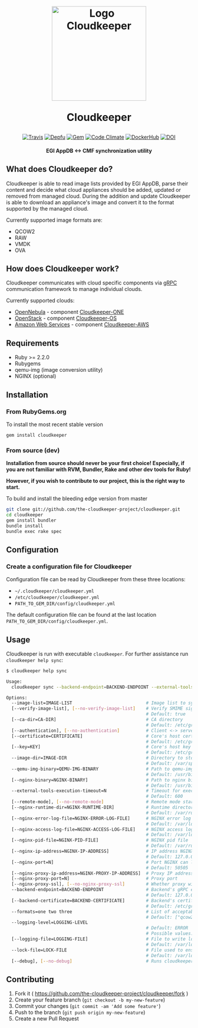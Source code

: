 <h1 align="center">
  <img src="https://i.imgur.com/dObI6KR.png" alt="Logo Cloudkeeper" title="Logo Cloudkeeper" style="width: 256px;"/>
  <p>Cloudkeeper</p>
</h1>

<p align="center">
  <a href="http://travis-ci.org/the-cloudkeeper-project/cloudkeeper"><img src="https://img.shields.io/travis/the-cloudkeeper-project/cloudkeeper.svg?style=flat-square" alt="Travis"></a>
  <a href="https://depfu.com/repos/the-cloudkeeper-project/cloudkeeper"><img src="https://img.shields.io/depfu/the-cloudkeeper-project/cloudkeeper.svg?style=flat-square" alt="Depfu"></a>
  <a href="https://rubygems.org/gems/cloudkeeper"><img src="https://img.shields.io/gem/v/cloudkeeper.svg?style=flat-square" alt="Gem"></a>
  <a href="https://codeclimate.com/github/the-cloudkeeper-project/cloudkeeper"><img src="https://img.shields.io/codeclimate/maintainability/the-cloudkeeper-project/cloudkeeper.svg?style=flat-square" alt="Code Climate"></a>
  <a href="https://hub.docker.com/r/cloudkeeper/cloudkeeper/"><img src="https://img.shields.io/badge/docker-ready-blue.svg?style=flat-square" alt="DockerHub"></a>
  <a href="https://zenodo.org/record/891885"><img src="https://img.shields.io/badge/dynamic/json.svg?label=DOI&colorB=0D7EBE&prefix=&suffix=&query=$.doi&uri=https%3A%2F%2Fzenodo.org%2Fapi%2Frecords%2F891885&style=flat-square" alt="DOI"></a>
</p>

<h4 align="center">EGI AppDB <-> CMF synchronization utility</h4>

## What does Cloudkeeper do?
Cloudkeeper is able to read image lists provided by EGI AppDB, parse their content and decide what cloud appliances should be added, updated or removed from managed cloud. During the addition and update Cloudkeeper is able to download an appliance's image and convert it to the format supported by the managed cloud.

Currently supported image formats are:
* QCOW2
* RAW
* VMDK
* OVA

## How does Cloudkeeper work?
Cloudkeeper communicates with cloud specific components via [gRPC](http://www.grpc.io/) communication framework to manage individual clouds.

Currently supported clouds:
* [OpenNebula](https://opennebula.org/) - component [Cloudkeeper-ONE](https://github.com/the-cloudkeeper-project/cloudkeeper-one)
* [OpenStack](https://www.openstack.org/) - component [Cloudkeeper-OS](https://github.com/the-cloudkeeper-project/cloudkeeper-os)
* [Amazon Web Services](https://aws.amazon.com/) - component [Cloudkeeper-AWS](https://github.com/the-cloudkeeper-project/cloudkeeper-aws)

## Requirements
* Ruby >= 2.2.0
* Rubygems
* qemu-img (image conversion utility)
* NGINX (optional)

## Installation

### From RubyGems.org
To install the most recent stable version
```bash
gem install cloudkeeper
```

### From source (dev)
**Installation from source should never be your first choice! Especially, if you are not
familiar with RVM, Bundler, Rake and other dev tools for Ruby!**

**However, if you wish to contribute to our project, this is the right way to start.**

To build and install the bleeding edge version from master

```bash
git clone git://github.com/the-cloudkeeper-project/cloudkeeper.git
cd cloudkeeper
gem install bundler
bundle install
bundle exec rake spec
```

## Configuration
### Create a configuration file for Cloudkeeper
Configuration file can be read by Cloudkeeper from these
three locations:

* `~/.cloudkeeper/cloudkeeper.yml`
* `/etc/cloudkeeper/cloudkeeper.yml`
* `PATH_TO_GEM_DIR/config/cloudkeeper.yml`

The default configuration file can be found at the last location
`PATH_TO_GEM_DIR/config/cloudkeeper.yml`.

## Usage
Cloudkeeper is run with executable `cloudkeeper`. For further assistance run `cloudkeeper help sync`:
```bash
$ cloudkeeper help sync

Usage:
  cloudkeeper sync --backend-endpoint=BACKEND-ENDPOINT --external-tools-execution-timeout=N --formats=one two three --image-dir=IMAGE-DIR --image-list=IMAGE-LIST --qemu-img-binary=QEMU-IMG-BINARY

Options:
  --image-list=IMAGE-LIST                            # Image list to sync against
  [--verify-image-list], [--no-verify-image-list]    # Verify SMIME signature on image list
                                                     # Default: true
  [--ca-dir=CA-DIR]                                  # CA directory
                                                     # Default: /etc/grid-security/certificates/
  [--authentication], [--no-authentication]          # Client <-> server authentication
  [--certificate=CERTIFICATE]                        # Core's host certificate
                                                     # Default: /etc/grid-security/hostcert.pem
  [--key=KEY]                                        # Core's host key
                                                     # Default: /etc/grid-security/hostkey.pem
  --image-dir=IMAGE-DIR                              # Directory to store images to
                                                     # Default: /var/spool/cloudkeeper/images/
  --qemu-img-binary=QEMU-IMG-BINARY                  # Path to qemu-img binary (image conversion)
                                                     # Default: /usr/bin/qemu-img
  [--nginx-binary=NGINX-BINARY]                      # Path to nginx binary (HTTP server)
                                                     # Default: /usr/bin/nginx
  --external-tools-execution-timeout=N               # Timeout for execution of external tools in seconds
                                                     # Default: 600
  [--remote-mode], [--no-remote-mode]                # Remote mode starts HTTP server (NGINX) and serves images to backend via HTTP
  [--nginx-runtime-dir=NGINX-RUNTIME-DIR]            # Runtime directory for NGINX
                                                     # Default: /var/run/cloudkeeper/
  [--nginx-error-log-file=NGINX-ERROR-LOG-FILE]      # NGINX error log file
                                                     # Default: /var/log/cloudkeeper/nginx-error.log
  [--nginx-access-log-file=NGINX-ACCESS-LOG-FILE]    # NGINX access log file
                                                     # Default: /var/log/cloudkeeper/nginx-access.log
  [--nginx-pid-file=NGINX-PID-FILE]                  # NGINX pid file
                                                     # Default: /var/run/cloudkeeper/nginx.pid
  [--nginx-ip-address=NGINX-IP-ADDRESS]              # IP address NGINX can listen on
                                                     # Default: 127.0.0.1
  [--nginx-port=N]                                   # Port NGINX can listen on
                                                     # Default: 50505
  [--nginx-proxy-ip-address=NGINX-PROXY-IP-ADDRESS]  # Proxy IP address
  [--nginx-proxy-port=N]                             # Proxy port
  [--nginx-proxy-ssl], [--no-nginx-proxy-ssl]        # Whether proxy will use SSL connection
  --backend-endpoint=BACKEND-ENDPOINT                # Backend's gRPC endpoint
                                                     # Default: 127.0.0.1:50051
  [--backend-certificate=BACKEND-CERTIFICATE]        # Backend's certificate
                                                     # Default: /etc/grid-security/backendcert.pem
  --formats=one two three                            # List of acceptable formats images can be converted to
                                                     # Default: ["qcow2"]
  --logging-level=LOGGING-LEVEL
                                                     # Default: ERROR
                                                     # Possible values: DEBUG, INFO, WARN, ERROR, FATAL, UNKNOWN
  [--logging-file=LOGGING-FILE]                      # File to write logs to
                                                     # Default: /var/log/cloudkeeper/cloudkeeper.log
  --lock-file=LOCK-FILE                              # File used to ensure only one running instance of cloudkeeper
                                                     # Default: /var/lock/cloudkeeper/cloudkeeper.lock
  [--debug], [--no-debug]                            # Runs cloudkeeper in debug mode
```

## Contributing
1. Fork it ( https://github.com/the-cloudkeeper-project/cloudkeeper/fork )
2. Create your feature branch (`git checkout -b my-new-feature`)
3. Commit your changes (`git commit -am 'Add some feature'`)
4. Push to the branch (`git push origin my-new-feature`)
5. Create a new Pull Request

